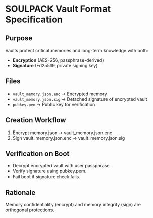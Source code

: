 # SOULPACK Vault Format Specification

## Purpose
Vaults protect critical memories and long-term knowledge with both:
- **Encryption** (AES-256, passphrase-derived)
- **Signature** (Ed25519, private signing key)

## Files
- `vault_memory.json.enc` → Encrypted memory
- `vault_memory.json.sig` → Detached signature of encrypted vault
- `pubkey.pem` → Public key for verification

## Creation Workflow
1. Encrypt memory.json → vault_memory.json.enc
2. Sign vault_memory.json.enc → vault_memory.json.sig

## Verification on Boot
- Decrypt encrypted vault with user passphrase.
- Verify signature using pubkey.pem.
- Fail boot if signature check fails.

## Rationale
Memory confidentiality (encrypt) and memory integrity (sign) are orthogonal protections.
